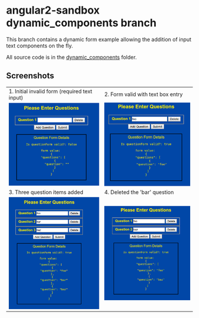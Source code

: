 # angular2-sandbox dynamic_components branch

This branch contains a dynamic form example allowing the addition of input text components on the fly.

All source code is in the [dynamic_components](https://github.com/cdoremus/angular2-sandbox/tree/dynamic_components/dynamic_components) folder.

## Screenshots
|   |   |
|---|---|
|1. Initial invalid form (required text input)   | 2. Form valid with text box entry   |
| ![1-Initial-form-not-valid](dynamic_components/screenshots/1-Initial-form-not-valid.png "")| ![2-data-entry-validates-form](dynamic_components/screenshots/2-data-entry-validates-form.png "")  |
| 3. Three question items added | 4. Deleted the 'bar' question |
| ![3-three-questions-entered](dynamic_components/screenshots/3-three-questions-entered.png "")  | ![4-question-bar-deleted](dynamic_components/screenshots/4-question-bar-deleted.png "")  |





